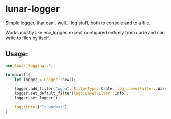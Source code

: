 # lunar-logger

Simple logger, that can.. well... log stuff, both to console and to a file.

Works mostly like env_logger, except configured entirely from code and can write to files by
itself.

## Usage:

```rs
use lunar_logging::*;

fn main() {
    let logger = Logger::new();

    logger.add_filter("wgpu", FilterType::Crate, log::LevelFilter::Warn);
    logger.set_default_filter(log::LevelFilter::Info);
    logger.set_logger();

    log::info!("It works!");
}
```
